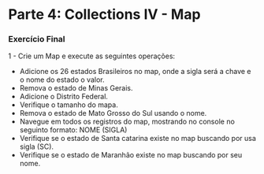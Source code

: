 # Parte 4: Collections IV - Map

### Exercício Final

1 - Crie um Map e execute as seguintes operações:

- Adicione os 26 estados Brasileiros no map, onde a sigla será a chave e o nome do estado o valor.
- Remova o estado de Minas Gerais.
- Adicione o Distrito Federal.
- Verifique o tamanho do mapa.
- Remova o estado de Mato Grosso do Sul usando o nome.
- Navegue em todos os registros do map, mostrando no console no seguinto formato: NOME (SIGLA)
- Verifique se o estado de Santa catarina existe no map buscando por usa sigla (SC).
- Verifique se o estado de Maranhão existe no map buscando por seu nome.